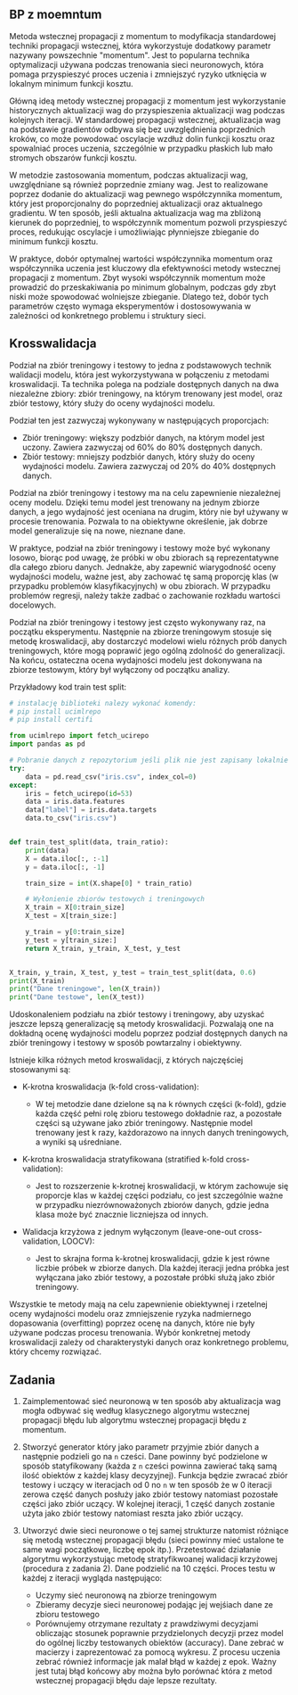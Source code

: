 ## BP z moemntum

Metoda wstecznej propagacji z momentum to modyfikacja standardowej techniki propagacji wstecznej, która wykorzystuje dodatkowy parametr nazywany powszechnie "momentum". Jest to popularna technika optymalizacji używana podczas trenowania sieci neuronowych, która pomaga przyspieszyć proces uczenia i zmniejszyć ryzyko utknięcia w lokalnym minimum funkcji kosztu.

Główną ideą metody wstecznej propagacji z momentum jest wykorzystanie historycznych aktualizacji wag do przyspieszenia aktualizacji wag podczas kolejnych iteracji. W standardowej propagacji wstecznej, aktualizacja wag na podstawie gradientów odbywa się bez uwzględnienia poprzednich kroków, co może powodować oscylacje wzdłuż dolin funkcji kosztu oraz spowalniać proces uczenia, szczególnie w przypadku płaskich lub mało stromych obszarów funkcji kosztu.

W metodzie zastosowania momentum, podczas aktualizacji wag, uwzględniane są również poprzednie zmiany wag. Jest to realizowane poprzez dodanie do aktualizacji wag pewnego współczynnika momentum, który jest proporcjonalny do poprzedniej aktualizacji oraz aktualnego gradientu. W ten sposób, jeśli aktualna aktualizacja wag ma zbliżoną kierunek do poprzedniej, to współczynnik momentum pozwoli przyspieszyć proces, redukując oscylacje i umożliwiając płynniejsze zbieganie do minimum funkcji kosztu.

W praktyce, dobór optymalnej wartości współczynnika momentum oraz współczynnika uczenia jest kluczowy dla efektywności metody wstecznej propagacji z momentum. Zbyt wysoki współczynnik momentum może prowadzić do przeskakiwania po minimum globalnym, podczas gdy zbyt niski może spowodować wolniejsze zbieganie. Dlatego też, dobór tych parametrów często wymaga eksperymentów i dostosowywania w zależności od konkretnego problemu i struktury sieci.

## Krosswalidacja

Podział na zbiór treningowy i testowy to jedna z podstawowych technik walidacji modelu, która jest wykorzystywana w połączeniu z metodami kroswalidacji. Ta technika polega na podziale dostępnych danych na dwa niezależne zbiory: zbiór treningowy, na którym trenowany jest model, oraz zbiór testowy, który służy do oceny wydajności modelu.

Podział ten jest zazwyczaj wykonywany w następujących proporcjach:

- Zbiór treningowy: większy podzbiór danych, na którym model jest uczony. Zawiera zazwyczaj od 60% do 80% dostępnych danych.
- Zbiór testowy: mniejszy podzbiór danych, który służy do oceny wydajności modelu. Zawiera zazwyczaj od 20% do 40% dostępnych danych.

Podział na zbiór treningowy i testowy ma na celu zapewnienie niezależnej oceny modelu. Dzięki temu model jest trenowany na jednym zbiorze danych, a jego wydajność jest oceniana na drugim, który nie był używany w procesie trenowania. Pozwala to na obiektywne określenie, jak dobrze model generalizuje się na nowe, nieznane dane.

W praktyce, podział na zbiór treningowy i testowy może być wykonany losowo, biorąc pod uwagę, że próbki w obu zbiorach są reprezentatywne dla całego zbioru danych. Jednakże, aby zapewnić wiarygodność oceny wydajności modelu, ważne jest, aby zachować tę samą proporcję klas (w przypadku problemów klasyfikacyjnych) w obu zbiorach. W przypadku problemów regresji, należy także zadbać o zachowanie rozkładu wartości docelowych.

Podział na zbiór treningowy i testowy jest często wykonywany raz, na początku eksperymentu. Następnie na zbiorze treningowym stosuje się metodę kroswalidacji, aby dostarczyć modelowi wielu różnych prób danych treningowych, które mogą poprawić jego ogólną zdolność do generalizacji. Na końcu, ostateczna ocena wydajności modelu jest dokonywana na zbiorze testowym, który był wyłączony od początku analizy.

Przykładowy kod train test split:

```python
# instalację biblioteki nalezy wykonać komendy:
# pip install ucimlrepo
# pip install certifi

from ucimlrepo import fetch_ucirepo
import pandas as pd

# Pobranie danych z repozytorium jeśli plik nie jest zapisany lokalnie
try:
    data = pd.read_csv("iris.csv", index_col=0)
except:
    iris = fetch_ucirepo(id=53)
    data = iris.data.features
    data["label"] = iris.data.targets
    data.to_csv("iris.csv")


def train_test_split(data, train_ratio):
    print(data)
    X = data.iloc[:, :-1]
    y = data.iloc[:, -1]

    train_size = int(X.shape[0] * train_ratio)

    # Wyłonienie zbiorów testowych i treningowych
    X_train = X[0:train_size]
    X_test = X[train_size:]

    y_train = y[0:train_size]
    y_test = y[train_size:]
    return X_train, y_train, X_test, y_test


X_train, y_train, X_test, y_test = train_test_split(data, 0.6)
print(X_train)
print("Dane treningowe", len(X_train))
print("Dane testowe", len(X_test))

```

Udoskonaleniem podziału na zbiór testowy i treningowy, aby uzyskać jeszcze lepszą generalizację są metody kroswalidacji. Pozwalają one na dokładną ocenę wydajności modelu poprzez podział dostępnych danych na zbiór treningowy i testowy w sposób powtarzalny i obiektywny.

Istnieje kilka różnych metod kroswalidacji, z których najczęściej stosowanymi są:

- K-krotna kroswalidacja (k-fold cross-validation):
    - W tej metodzie dane dzielone są na k równych części (k-fold), gdzie każda część pełni rolę zbioru testowego dokładnie raz, a pozostałe części są używane jako zbiór treningowy. Następnie model trenowany jest k razy, każdorazowo na innych danych treningowych, a wyniki są uśredniane.

- K-krotna kroswalidacja stratyfikowana (stratified k-fold cross-validation):

    - Jest to rozszerzenie k-krotnej kroswalidacji, w którym zachowuje się proporcje klas w każdej części podziału, co jest szczególnie ważne w przypadku niezrównoważonych zbiorów danych, gdzie jedna klasa może być znacznie liczniejsza od innych.

- Walidacja krzyżowa z jednym wyłączonym (leave-one-out cross-validation, LOOCV):

    - Jest to skrajna forma k-krotnej kroswalidacji, gdzie k jest równe liczbie próbek w zbiorze danych. Dla każdej iteracji jedna próbka jest wyłączana jako zbiór testowy, a pozostałe próbki służą jako zbiór treningowy.

Wszystkie te metody mają na celu zapewnienie obiektywnej i rzetelnej oceny wydajności modelu oraz zmniejszenie ryzyka nadmiernego dopasowania (overfitting) poprzez ocenę na danych, które nie były używane podczas procesu trenowania. Wybór konkretnej metody kroswalidacji zależy od charakterystyki danych oraz konkretnego problemu, który chcemy rozwiązać.


## Zadania

1. Zaimplementować sieć neuronową w ten sposób aby aktualizacja wag mogła odbywać się według klasycznego algorytmu wstecznej propagacji błędu lub algorytmu wstecznej propagacji błędu z momentum.

2. Stworzyć generator który jako parametr przyjmie zbiór danych a następnie podzieli go na `n` cześci. Dane powinny być podzielone w sposób statyfikowany (każda z `n` cześci powinna zawierać taką samą ilość obiektów z każdej klasy decyzyjnej). Funkcja będzie zwracać zbiór testowy i uczący w iteracjach od 0 no `n` w ten sposób że w 0 iteracji zerowa część danych posłuży jako zbiór testowy natomiast pozostałe części jako zbiór uczący. W kolejnej iteracji, 1 część danych zostanie użyta jako zbiór testowy natomiast reszta jako zbiór uczący. 

3. Utworzyć dwie sieci neuronowe o tej samej strukturze natomist różniące się metodą wstecznej propagacji błędu (sieci powinny mieć ustalone te same wagi początkowe, liczbę epok itp.). Przetestować działanie algorytmu wykorzystując metodę stratyfikwoanej walidacji krzyżowej (procedura z zadania 2). Dane podzielić na 10 części. Proces testu w każdej z iteracji wygląda następująco:
    - Uczymy sieć neuronową na zbiorze treningowym
    - Zbieramy decyzje sieci neuronowej podając jej wejśiach dane ze zbioru testowego
    - Porównujemy otrzymane rezultaty z prawdziwymi decyzjami obliczając stosunek poprawnie przydzielonych decyzji przez model do ogólnej liczby testowanych obiektów (accuracy).
Dane zebrać w macierzy i zaprezentować za pomocą wykresu.
Z procesu uczenia zebrać również informacje jak malał błąd w każdej z epok. Ważny jest tutaj błąd końcowy aby można było porównać która z metod wstecznej propagacji błędu daje lepsze rezultaty.